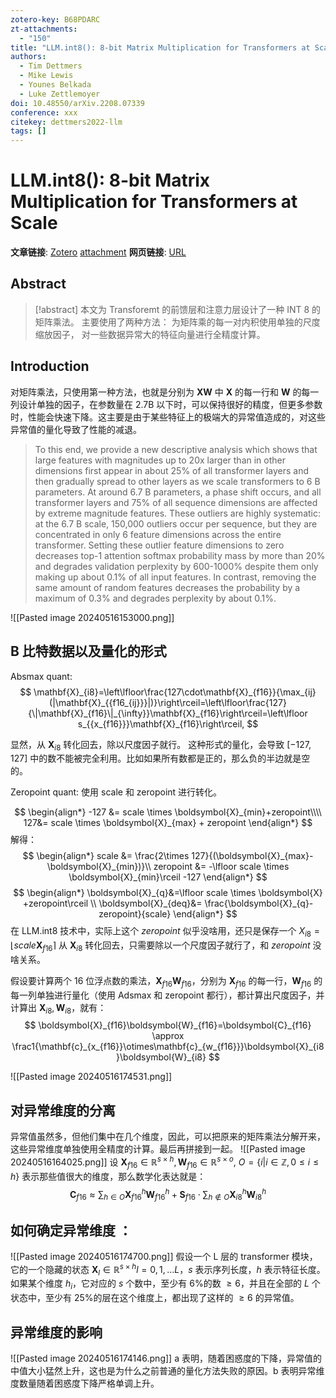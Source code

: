 ```yaml
---
zotero-key: B68PDARC
zt-attachments:
  - "150"
title: "LLM.int8(): 8-bit Matrix Multiplication for Transformers at Scale"
authors:
  - Tim Dettmers
  - Mike Lewis
  - Younes Belkada
  - Luke Zettlemoyer
doi: 10.48550/arXiv.2208.07339
conference: xxx
citekey: dettmers2022-llm
tags: []
---
```

# LLM.int8(): 8-bit Matrix Multiplication for Transformers at Scale

**文章链接**: [Zotero](zotero://select/library/items/B68PDARC) [attachment](<file:///home/ilot/Zotero/storage/CCLIH73H/Dettmers%20%E7%AD%89%20-%202022%20-%20LLM.int8()%208-bit%20Matrix%20Multiplication%20for%20Transf.pdf>)
**网页链接**: [URL](http://arxiv.org/abs/2208.07339)
## Abstract

>[!abstract]
>本文为 Transforemt 的前馈层和注意力层设计了一种 INT 8 的矩阵乘法。
>主要使用了两种方法：
>为矩阵乘的每一对内积使用单独的尺度缩放因子，
>对一些数据异常大的特征向量进行全精度计算。

## Introduction

对矩阵乘法，只使用第一种方法，也就是分别为 $\boldsymbol{XW}$ 中 $\boldsymbol{X}$ 的每一行和 $\boldsymbol{W}$ 的每一列设计单独的因子，在参数量在 2.7B 以下时，可以保持很好的精度，但更多参数时，性能会快速下降。这主要是由于某些特征上的极端大的异常值造成的，对这些异常值的量化导致了性能的减退。

> To this end, we provide a new descriptive analysis which shows that large features with magnitudes up to 20x larger than in other dimensions first appear in about 25% of all transformer layers and then gradually spread to other layers as we scale transformers to 6 B parameters. At around 6.7 B parameters, a phase shift occurs, and all transformer layers and 75% of all sequence dimensions are affected by extreme magnitude features. These outliers are highly systematic: at the 6.7 B scale, 150,000 outliers occur per sequence, but they are concentrated in only 6 feature dimensions across the entire transformer. Setting these outlier feature dimensions to zero decreases top-1 attention softmax probability mass by more than 20% and degrades validation perplexity by 600-1000% despite them only making up about 0.1% of all input features. In contrast, removing the same amount of random features decreases the probability by a maximum of 0.3% and degrades perplexity by about 0.1%.


![[Pasted image 20240516153000.png]]


## B 比特数据以及量化的形式

Absmax quant:
$$
\mathbf{X}_{i8}=\left\lfloor\frac{127\cdot\mathbf{X}_{f16}}{\max_{ij}(|\mathbf{X}_{{f16_{ij}}}|)}\right\rceil=\left\lfloor\frac{127}{\|\mathbf{X}_{f16}\|_{\infty}}\mathbf{X}_{f16}\right\rceil=\left\lfloor s_{{x_{f16}}}\mathbf{X}_{f16}\right\rceil,
$$

显然，从 $\boldsymbol{X}_{i8}$ 转化回去，除以尺度因子就行。
这种形式的量化，会导致 $[-127,127]$ 中的数不能被完全利用。比如如果所有数都是正的，那么负的半边就是空的。


Zeropoint quant:
使用 scale 和 zeropoint 进行转化。

$$
\begin{align*}
-127 &= scale \times \boldsymbol{X}_{min}+zeropoint\\\\
127&= scale \times \boldsymbol{X}_{max} + zeropoint
\end{align*}
$$
解得：
$$
\begin{align*}
scale &=  \frac{2\times 127}{(\boldsymbol{X}_{max}-\boldsymbol{X}_{min})}\\
zeropoint &= -\lfloor scale \times \boldsymbol{X}_{min}\rceil -127
\end{align*}
$$
$$
\begin{align*}
\boldsymbol{X}_{q}&=\lfloor scale \times \boldsymbol{X} +zeropoint\rceil \\
\boldsymbol{X}_{deq}&= \frac{\boldsymbol{X}_{q}-zeropoint}{scale}
\end{align*}
$$
在 LLM.int8 技术中，实际上这个 $zeropoint$ 似乎没啥用，还只是保存一个 $X_{i8}=\lfloor scale \boldsymbol{X}_{f16}\rceil$
从 $\boldsymbol{X}_{i8}$ 转化回去，只需要除以一个尺度因子就行了，和 $zeropoint$ 没啥关系。



假设要计算两个 16 位浮点数的乘法，$\boldsymbol{X}_{f16}\boldsymbol{W}_{f16}$，分别为 $\boldsymbol{X}_{f16}$ 的每一行，$\boldsymbol{W}_{f16}$ 的每一列单独进行量化（使用 Adsmax 和 zeropoint 都行），都计算出尺度因子，并计算出 $\boldsymbol{X}_{i8},\boldsymbol{W}_{i8}$，就有：
$$
\boldsymbol{X}_{f16}\boldsymbol{W}_{f16}=\boldsymbol{C}_{f16}
\approx \frac1{\mathbf{c}_{x_{f16}}\otimes\mathbf{c}_{w_{f16}}}\boldsymbol{X}_{i8}\boldsymbol{W}_{i8}
$$


![[Pasted image 20240516174531.png]]
## 对异常维度的分离
异常值虽然多，但他们集中在几个维度，因此，可以把原来的矩阵乘法分解开来，这些异常维度单独使用全精度的计算。最后再拼接到一起。
![[Pasted image 20240516164025.png]]
设 $\boldsymbol{X}_{f16}\in \mathbb{R}^{s\times h},\boldsymbol{W}_{f16} \in \mathbb{R}^{s\times o}$, $O=\{i|i\in\mathbb{Z},0\leq i\leq h\}$ 表示那些值很大的维度，那么数学化表达就是：
$$\mathbf{C}_{f16}\approx\sum_{h\in O}\mathbf{X}_{f16}^{h}\mathbf{W}_{f16}^{h}+\mathbf{S}_{f16}\cdot\sum_{h\not\in O}\mathbf{X}_{i8}^{h}\mathbf{W}_{i8}^{h}$$

## 如何确定异常维度 ：
![[Pasted image 20240516174700.png]]
假设一个 L 层的 transformer 模块，它的一个隐藏的状态 $\boldsymbol{X}_{l}\in \mathbb{R}^{s\times h}l=0,1,...L$，$s$ 表示序列长度，$h$ 表示特征长度。如果某个维度 $h_i$，它对应的 $s$ 个数中，至少有 6%的数 $\geq 6$，并且在全部的 $L$ 个状态中，至少有 25%的层在这个维度上，都出现了这样的 $\geq 6$ 的异常值。

## 异常维度的影响
![[Pasted image 20240516174146.png]]
a 表明，随着困惑度的下降，异常值的中值大小猛然上升，这也是为什么之前普通的量化方法失败的原因。b 表明异常维度数量随着困惑度下降严格单调上升。